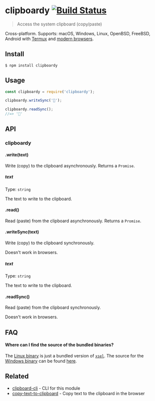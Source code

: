 # clipboardy [![Build Status](https://travis-ci.org/sindresorhus/clipboardy.svg?branch=master)](https://travis-ci.org/sindresorhus/clipboardy)

> Access the system clipboard (copy/paste)

Cross-platform. Supports: macOS, Windows, Linux, OpenBSD, FreeBSD, Android with [Termux](https://termux.com/) and [modern browsers](https://developer.mozilla.org/en-US/docs/Web/API/Clipboard_API#Browser_compatibility).

## Install

```
$ npm install clipboardy
```

## Usage

```js
const clipboardy = require('clipboardy');

clipboardy.writeSync('🦄');

clipboardy.readSync();
//=> '🦄'
```

## API

### clipboardy

#### .write(text)

Write (copy) to the clipboard asynchronously. Returns a `Promise`.

##### text

Type: `string`

The text to write to the clipboard.

#### .read()

Read (paste) from the clipboard asynchronously. Returns a `Promise`.

#### .writeSync(text)

Write (copy) to the clipboard synchronously.

Doesn't work in browsers.

##### text

Type: `string`

The text to write to the clipboard.

#### .readSync()

Read (paste) from the clipboard synchronously.

Doesn't work in browsers.

## FAQ

#### Where can I find the source of the bundled binaries?

The [Linux binary](https://github.com/sindresorhus/clipboardy/blob/master/fallbacks/linux/xsel) is just a bundled version of [`xsel`](https://linux.die.net/man/1/xsel). The source for the [Windows binary](https://github.com/sindresorhus/clipboardy/blob/master/fallbacks/windows/clipboard_x86_64.exe) can be found [here](https://github.com/sindresorhus/win-clipboard).

## Related

- [clipboard-cli](https://github.com/sindresorhus/clipboard-cli) - CLI for this module
- [copy-text-to-clipboard](https://github.com/sindresorhus/copy-text-to-clipboard) - Copy text to the clipboard in the browser
